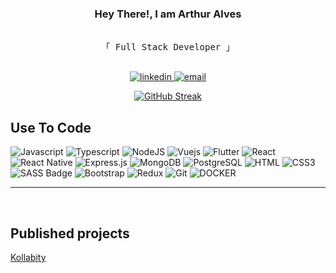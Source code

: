 <!-- Intro  -->
<h3 align="center">
        Hey There!, I am <b>Arthur Alves</b>
</h3>


<p align="center"> 
  <samp>
    <br>
    「 Full Stack Developer 」
    <br>
    <br>
  </samp>
</p>

<p align="center">
   <a href="https://www.linkedin.com/in/arthur-alves-6859bb170" target="_blank">
    <img src="https://img.shields.io/badge/LinkedIn-0077B5?style=for-the-badge&logo=linkedin&logoColor=white" alt="linkedin"/>
   </a>
   <a href="mailto:arthur.msa0511@gmail.com" target="_blank">
    <img src="https://img.shields.io/badge/Gmail-EA4335?style=for-the-badge&labelColor=white&logo=gmail&logoColor=EA4335" alt="email"/>
   </a>
</p>
<p align="center">
  <a href="https://git.io/streak-stats"><img src="https://github-readme-streak-stats.herokuapp.com?user=arthurMSA&hide_border=true&dates=9B9B9B&border=02569B&background=EBEBEB00&sideNums=9B9B9B&sideLabels=02569B&hide_current_streak=true&hide_longest_streak=true" alt="GitHub Streak" /></a></p>
</p>

## Use To Code
![Javascript](https://img.shields.io/badge/Javascript-F0DB4F?style=for-the-badge&labelColor=black&logo=javascript&logoColor=F0DB4F)
![Typescript](https://img.shields.io/badge/Typescript-007acc?style=for-the-badge&labelColor=black&logo=typescript&logoColor=007acc)
![NodeJS](https://img.shields.io/badge/Nodejs-3C873A?style=for-the-badge&labelColor=black&logo=node.js&logoColor=3C873A)
![Vuejs](https://img.shields.io/badge/VueJS-4FC08D?style=for-the-badge&labelColor=white&logo=vue.js&logoColor=4FC08D)
![Flutter](https://img.shields.io/badge/Flutter-02569B?style=for-the-badge&labelColor=02569B&logo=flutter&logoColor=white)
![React](https://img.shields.io/badge/-React-61DBFB?style=for-the-badge&labelColor=black&logo=react&logoColor=61DBFB)
![React Native](https://img.shields.io/badge/React_Native-20232A?style=for-the-badge&logo=react&logoColor=61DAFB)
![Express.js](https://img.shields.io/badge/Express.js-000000?style=for-the-badge&logo=express&logoColor=white)
![MongoDB](https://img.shields.io/badge/MongoDB-4EA94B?style=for-the-badge&logo=mongodb&logoColor=white)
![PostgreSQL](https://img.shields.io/badge/POSTGRESQL-4169E1?style=for-the-badge&labelColor=4169E1&logo=postgresql&logoColor=white)
![HTML](https://img.shields.io/badge/HTML5-E34F26?style=for-the-badge&logo=html5&logoColor=white)
![CSS3](https://img.shields.io/badge/CSS3-1572B6?style=for-the-badge&logo=css3&logoColor=white)
![SASS Badge](https://img.shields.io/badge/Sass-CC6699?style=for-the-badge&logo=sass&logoColor=white)
![Bootstrap](https://img.shields.io/badge/Bootstrap-563D7C?style=for-the-badge&logo=bootstrap&logoColor=white)
![Redux](https://img.shields.io/badge/Redux-593D88?style=for-the-badge&logo=redux&logoColor=white)
![Git](https://img.shields.io/badge/Git-F05032?style=for-the-badge&logo=git&logoColor=white)
![DOCKER](https://img.shields.io/badge/docker-2496ED?style=for-the-badge&labelColor=2496ED&logo=docker&logoColor=white)

<hr/>
<br/>

## Published projects
[Kollabity](https://kollabity.com)


